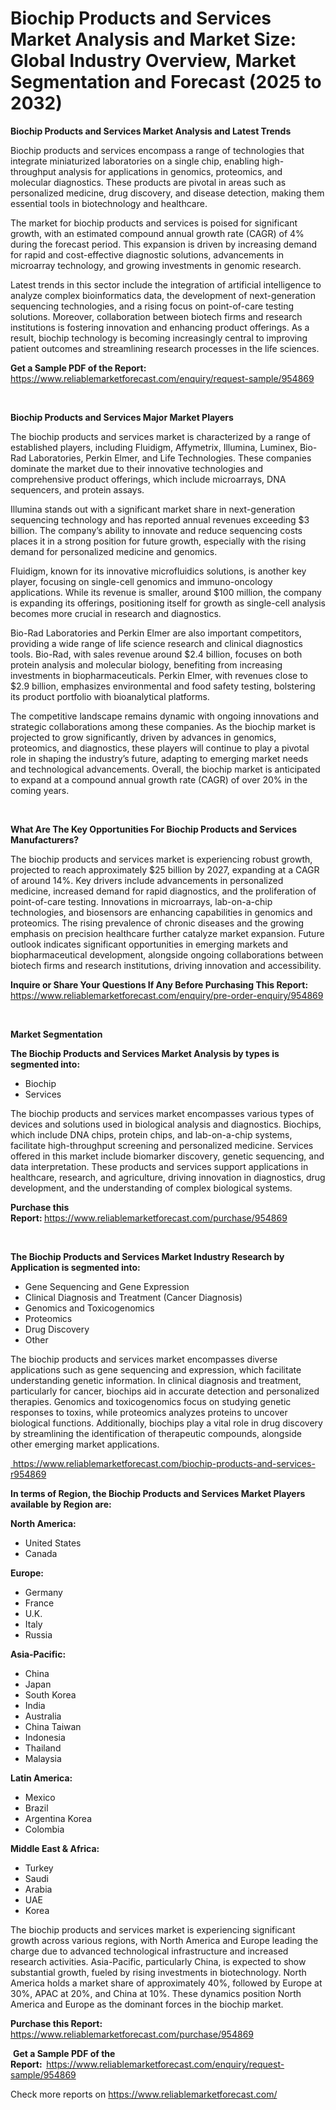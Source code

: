 <p><h1>Biochip Products and Services Market Analysis and Market Size: Global Industry Overview, Market Segmentation and Forecast (2025 to 2032)</h1></p><p><strong>Biochip Products and Services Market Analysis and Latest Trends</strong></p>
<p><p>Biochip products and services encompass a range of technologies that integrate miniaturized laboratories on a single chip, enabling high-throughput analysis for applications in genomics, proteomics, and molecular diagnostics. These products are pivotal in areas such as personalized medicine, drug discovery, and disease detection, making them essential tools in biotechnology and healthcare. </p><p>The market for biochip products and services is poised for significant growth, with an estimated compound annual growth rate (CAGR) of 4% during the forecast period. This expansion is driven by increasing demand for rapid and cost-effective diagnostic solutions, advancements in microarray technology, and growing investments in genomic research. </p><p>Latest trends in this sector include the integration of artificial intelligence to analyze complex bioinformatics data, the development of next-generation sequencing technologies, and a rising focus on point-of-care testing solutions. Moreover, collaboration between biotech firms and research institutions is fostering innovation and enhancing product offerings. As a result, biochip technology is becoming increasingly central to improving patient outcomes and streamlining research processes in the life sciences.</p></p>
<p><strong>Get a Sample PDF of the Report:&nbsp;</strong> <a href="https://www.reliablemarketforecast.com/enquiry/request-sample/954869?utm_campaign=2320&utm_medium=2&utm_source=Github&utm_content=ia&utm_term=07032025&utm_id=biochip-products-and-services">https://www.reliablemarketforecast.com/enquiry/request-sample/954869</a></p>
<p>&nbsp;</p>
<p><strong>Biochip Products and Services Major Market Players</strong></p>
<p><p>The biochip products and services market is characterized by a range of established players, including Fluidigm, Affymetrix, Illumina, Luminex, Bio-Rad Laboratories, Perkin Elmer, and Life Technologies. These companies dominate the market due to their innovative technologies and comprehensive product offerings, which include microarrays, DNA sequencers, and protein assays.</p><p>Illumina stands out with a significant market share in next-generation sequencing technology and has reported annual revenues exceeding $3 billion. The company’s ability to innovate and reduce sequencing costs places it in a strong position for future growth, especially with the rising demand for personalized medicine and genomics.</p><p>Fluidigm, known for its innovative microfluidics solutions, is another key player, focusing on single-cell genomics and immuno-oncology applications. While its revenue is smaller, around $100 million, the company is expanding its offerings, positioning itself for growth as single-cell analysis becomes more crucial in research and diagnostics.</p><p>Bio-Rad Laboratories and Perkin Elmer are also important competitors, providing a wide range of life science research and clinical diagnostics tools. Bio-Rad, with sales revenue around $2.4 billion, focuses on both protein analysis and molecular biology, benefiting from increasing investments in biopharmaceuticals. Perkin Elmer, with revenues close to $2.9 billion, emphasizes environmental and food safety testing, bolstering its product portfolio with bioanalytical platforms.</p><p>The competitive landscape remains dynamic with ongoing innovations and strategic collaborations among these companies. As the biochip market is projected to grow significantly, driven by advances in genomics, proteomics, and diagnostics, these players will continue to play a pivotal role in shaping the industry’s future, adapting to emerging market needs and technological advancements. Overall, the biochip market is anticipated to expand at a compound annual growth rate (CAGR) of over 20% in the coming years.</p></p>
<p>&nbsp;</p>
<p><strong>What Are The Key Opportunities For Biochip Products and Services Manufacturers?</strong></p>
<p><p>The biochip products and services market is experiencing robust growth, projected to reach approximately $25 billion by 2027, expanding at a CAGR of around 14%. Key drivers include advancements in personalized medicine, increased demand for rapid diagnostics, and the proliferation of point-of-care testing. Innovations in microarrays, lab-on-a-chip technologies, and biosensors are enhancing capabilities in genomics and proteomics. The rising prevalence of chronic diseases and the growing emphasis on precision healthcare further catalyze market expansion. Future outlook indicates significant opportunities in emerging markets and biopharmaceutical development, alongside ongoing collaborations between biotech firms and research institutions, driving innovation and accessibility.</p></p>
<p><strong>Inquire or Share Your Questions If Any Before Purchasing This Report:</strong> <a href="https://www.reliablemarketforecast.com/enquiry/pre-order-enquiry/954869?utm_campaign=2320&utm_medium=2&utm_source=Github&utm_content=ia&utm_term=07032025&utm_id=biochip-products-and-services">https://www.reliablemarketforecast.com/enquiry/pre-order-enquiry/954869</a></p>
<p>&nbsp;</p>
<p><strong>Market Segmentation</strong></p>
<p><strong>The Biochip Products and Services Market Analysis by types is segmented into:</strong></p>
<p><ul><li>Biochip</li><li>Services</li></ul></p>
<p><p>The biochip products and services market encompasses various types of devices and solutions used in biological analysis and diagnostics. Biochips, which include DNA chips, protein chips, and lab-on-a-chip systems, facilitate high-throughput screening and personalized medicine. Services offered in this market include biomarker discovery, genetic sequencing, and data interpretation. These products and services support applications in healthcare, research, and agriculture, driving innovation in diagnostics, drug development, and the understanding of complex biological systems.</p></p>
<p><strong>Purchase this Report:&nbsp;</strong><a href="https://www.reliablemarketforecast.com/purchase/954869?utm_campaign=2320&utm_medium=2&utm_source=Github&utm_content=ia&utm_term=07032025&utm_id=biochip-products-and-services">https://www.reliablemarketforecast.com/purchase/954869</a></p>
<p>&nbsp;</p>
<p><strong>The Biochip Products and Services Market Industry Research by Application is segmented into:</strong></p>
<p><ul><li>Gene Sequencing and Gene Expression</li><li>Clinical Diagnosis and Treatment (Cancer Diagnosis)</li><li>Genomics and Toxicogenomics</li><li>Proteomics</li><li>Drug Discovery</li><li>Other</li></ul></p>
<p><p>The biochip products and services market encompasses diverse applications such as gene sequencing and expression, which facilitate understanding genetic information. In clinical diagnosis and treatment, particularly for cancer, biochips aid in accurate detection and personalized therapies. Genomics and toxicogenomics focus on studying genetic responses to toxins, while proteomics analyzes proteins to uncover biological functions. Additionally, biochips play a vital role in drug discovery by streamlining the identification of therapeutic compounds, alongside other emerging market applications.</p></p>
<p><a href="https://www.reliablemarketforecast.com/biochip-products-and-services-r954869?utm_campaign=2320&utm_medium=2&utm_source=Github&utm_content=ia&utm_term=07032025&utm_id=biochip-products-and-services">&nbsp;https://www.reliablemarketforecast.com/biochip-products-and-services-r954869</a></p>
<p><strong>In terms of Region, the Biochip Products and Services Market Players available by Region are:</strong></p>
<p>
    <p> <strong> North America: </strong>
        <ul>
            <li>United States</li>
            <li>Canada</li>
        </ul>
        </p> 
    <p> <strong> Europe: </strong>
        <ul>
            <li>Germany</li>
            <li>France</li>
            <li>U.K.</li>
            <li>Italy</li>
            <li>Russia</li>
        </ul>
        </p> 
    <p> <strong> Asia-Pacific: </strong>
        <ul>
            <li>China</li>
            <li>Japan</li>
            <li>South Korea</li>
            <li>India</li>
            <li>Australia</li>
            <li>China Taiwan</li>
            <li>Indonesia</li>
            <li>Thailand</li>
            <li>Malaysia</li>
        </ul>
        </p> 
    <p> <strong> Latin America: </strong>
        <ul>
            <li>Mexico</li>
            <li>Brazil</li>
            <li>Argentina Korea</li>
            <li>Colombia</li>
        </ul>
        </p> 
    <p> <strong> Middle East & Africa: </strong>
        <ul>
            <li>Turkey</li>
            <li>Saudi</li>
            <li>Arabia</li>
            <li>UAE</li>
            <li>Korea</li>
        </ul>
    </p>
    </p>
<p><p>The biochip products and services market is experiencing significant growth across various regions, with North America and Europe leading the charge due to advanced technological infrastructure and increased research activities. Asia-Pacific, particularly China, is expected to show substantial growth, fueled by rising investments in biotechnology. North America holds a market share of approximately 40%, followed by Europe at 30%, APAC at 20%, and China at 10%. These dynamics position North America and Europe as the dominant forces in the biochip market.</p></p>
<p><strong>Purchase this Report: </strong><a href="https://www.reliablemarketforecast.com/purchase/954869?utm_campaign=2320&utm_medium=2&utm_source=Github&utm_content=ia&utm_term=07032025&utm_id=biochip-products-and-services">https://www.reliablemarketforecast.com/purchase/954869</a></p>
<p>&nbsp;<strong>Get a Sample PDF of the Report:&nbsp;&nbsp;</strong><a href="https://www.reliablemarketforecast.com/enquiry/request-sample/954869?utm_campaign=2320&utm_medium=2&utm_source=Github&utm_content=ia&utm_term=07032025&utm_id=biochip-products-and-services">https://www.reliablemarketforecast.com/enquiry/request-sample/954869</a></p>
<p><strong></strong></p>
<p>Check more reports on <a href="https://www.reliablemarketforecast.com/?utm_campaign=2320&utm_medium=2&utm_source=Github&utm_content=ia&utm_term=07032025&utm_id=biochip-products-and-services">https://www.reliablemarketforecast.com/</a></p>